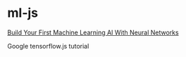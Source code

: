 # ml-js

[Build Your First Machine Learning AI With Neural Networks](https://youtu.be/60c4rMq-aH0?si=Inws0NM1FhnblPIO)

Google tensorflow.js tutorial
